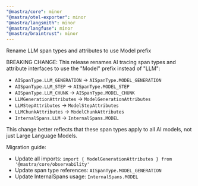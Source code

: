 ```yaml
---
"@mastra/core": minor
"@mastra/otel-exporter": minor
"@mastra/langsmith": minor
"@mastra/langfuse": minor
"@mastra/braintrust": minor
---
```


Rename LLM span types and attributes to use Model prefix

BREAKING CHANGE: This release renames AI tracing span types and attribute interfaces to use the "Model" prefix instead of "LLM":

- `AISpanType.LLM_GENERATION` → `AISpanType.MODEL_GENERATION`
- `AISpanType.LLM_STEP` → `AISpanType.MODEL_STEP`
- `AISpanType.LLM_CHUNK` → `AISpanType.MODEL_CHUNK`
- `LLMGenerationAttributes` → `ModelGenerationAttributes`
- `LLMStepAttributes` → `ModelStepAttributes`
- `LLMChunkAttributes` → `ModelChunkAttributes`
- `InternalSpans.LLM` → `InternalSpans.MODEL`

This change better reflects that these span types apply to all AI models, not just Large Language Models.

Migration guide:
- Update all imports: `import { ModelGenerationAttributes } from '@mastra/core/observability'`
- Update span type references: `AISpanType.MODEL_GENERATION`
- Update InternalSpans usage: `InternalSpans.MODEL`
